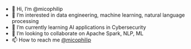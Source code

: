 - 👋 Hi, I’m @micophilip
- 👀 I’m interested in data engineering, machine learning, natural language processing
- 🌱 I’m currently learning AI applications in Cybersecurity
- 💞️ I’m looking to collaborate on Apache Spark, NLP, ML
- 📫 How to reach me [@micophilip](https://twitter.com/micophilip)

<!---
micophilip/micophilip is a ✨ special ✨ repository because its `README.md` (this file) appears on your GitHub profile.
You can click the Preview link to take a look at your changes.
--->
